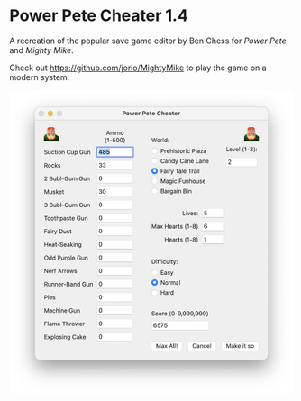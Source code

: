 # Power Pete Cheater 1.4
A recreation of the popular save game editor by Ben Chess for _Power Pete_ and _Mighty Mike_.

Check out https://github.com/jorio/MightyMike to play the game on a modern system.

![A screenshot of the beautiful editor in action](screenshot.png)
